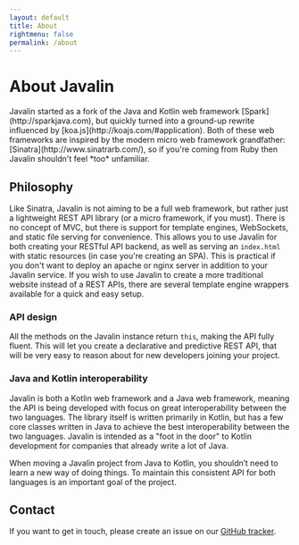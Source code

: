 ```yaml
---
layout: default
title: About
rightmenu: false
permalink: /about
---
```


<h1 class="no-margin-top">About Javalin</h1>
Javalin started as a fork of the Java and Kotlin web framework [Spark](http://sparkjava.com), but quickly
turned into a ground-up rewrite influenced by [koa.js](http://koajs.com/#application).
Both of these web frameworks are inspired by the modern micro web framework
grandfather: [Sinatra](http://www.sinatrarb.com/), so if you're coming from Ruby then
Javalin shouldn't feel *too* unfamiliar.

## Philosophy
Like Sinatra, Javalin is not aiming to be a full web framework, but rather
just a lightweight REST API library (or a micro framework, if you must). There is no concept of MVC,
but there is support for template engines, WebSockets, and static file serving for convenience.
This allows you to use Javalin for both creating your RESTful API backend, as well as serving
an `index.html` with static resources (in case you're creating an SPA). This is practical
if you don't want to deploy an apache or nginx server in addition to your Javalin service.
If you wish to use Javalin to create a more traditional website instead of a REST APIs,
there are several template engine wrappers available for a quick and easy setup.

### API design
All the methods on the Javalin instance return `this`, making the API fully fluent.
This will let you create a declarative and predictive REST API,
that will be very easy to reason about for new developers joining your project.

### Java and Kotlin interoperability
Javalin is both a Kotlin web framework and a Java web framework, meaning the API is
being developed with focus on great interoperability between the two languages.
The library itself is written primarily in Kotlin, but has a few
core classes written in Java to achieve the best interoperability between the two languages.
Javalin is intended as a "foot in the door" to Kotlin development for companies
that already write a lot of Java.

When moving a Javalin project from Java to Kotlin, you shouldn’t need to learn a new way of doing things.
To maintain this consistent API for both languages is an important goal of the project.

## Contact
If you want to get in touch, please create an issue on our [GitHub tracker](https://github.com/javalin/javalin/issues).
